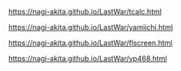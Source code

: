 https://nagi-akita.github.io/LastWar/tcalc.html

https://nagi-akita.github.io/LastWar/yamiichi.html

https://nagi-akita.github.io/LastWar/flscreen.html

https://nagi-akita.github.io/LastWar/vp468.html
